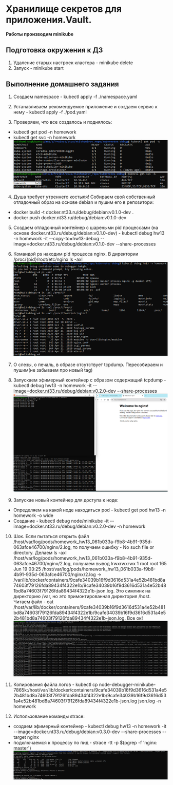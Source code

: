 # Хранилище секретов для приложения.Vault.

**Работы производим minikube**

## Подготовка окружения к ДЗ
1) Удаление старых настроек кластера - minikube delete
2) Запуск - minikube start

## Выполнение домашнего задания

1) Создаем namespace - kubectl apply -f ./namespace.yaml

2) Устанавливаем рекомендуемое приложение и создаем сервис к нему - kubectl apply -f ./pod.yaml

3) Проверяем, что все создалось и поднялось:
  - kubectl get pod -n homework
  - kubectl get svc -n homework
![image](kubernetes-debug/img/pod_all.png)
![image](kubernetes-debug/img/svc_all.png)  

4) Душа требует утреннего костыля! Собираем свой собственный отладочный образ на основе debian и пушим его в репозитори:
  - docker build -t docker.nt33.ru/debug/debian:v0.1.0-dev .
  - docker push docker.nt33.ru/debug/debian:v0.1.0-dev

5) Создаем отладочный контейнер с шареными pid процессами (на основе docker.nt33.ru/debug/debian:v0.1.0-dev) - kubectl debug hw13 -n homework -it --copy-to=hw13-debug --image=docker.nt33.ru/debug/debian:v0.1.0-dev --share-processes

6) Командой ps находим pid процесса nginx. В директории /proc/{pid}/root/etc/nginx ls -axl
![image](kubernetes-debug/img/lsetcngin.png)

7) О слезы, о печаль, в образе отсутствует tcpdump. Пересобираем и пушим(не забываем про новый tag)

8) Запускаем эфимерный контейнер c образом содержащий tcpdump - kubectl debug hw13 -n homework -it --image=docker.nt33.ru/debug/debian:v0.2.0-dev --share-processes
![image](kubernetes-debug/img/tcpdump.png)

9) Запускае новый контейнер для доступа к ноде:
  - Определяем на какой ноде находиться pod - kubectl get pod hw13 -n homework -o wide
  - Создание - kubectl debug node/minikube -it --image=docker.nt33.ru/debug/debian:v0.2.0-dev -n homework

10) Шок. Если пытаться открыть файл /host/var/log/pods/homework_hw13_061b033a-f9b8-4b91-935d-063afce46700/nginx/2.log, то получаем ошибку - No such file or directory. Делаем ls -axl /host/var/log/pods/homework_hw13_061b033a-f9b8-4b91-935d-063afce46700/nginx/2.log, получаем вывод lrwxrwxrwx 1 root root 165 Jun 19 03:25 /host/var/log/pods/homework_hw13_061b033a-f9b8-4b91-935d-063afce46700/nginx/2.log -> /var/lib/docker/containers/9cafe34039b16f9d3616d531a4e52b481bd8a74603f79126fda89434f4322e1b/9cafe34039b16f9d3616d531a4e52b481bd8a74603f79126fda89434f4322e1b-json.log. Это симлинк на директорию /var, но это примонтированная директория /host. Читаем файл - cat /host/var/lib/docker/containers/9cafe34039b16f9d3616d531a4e52b481bd8a74603f79126fda89434f4322e1b/9cafe34039b16f9d3616d531a4e52b481bd8a74603f79126fda89434f4322e1b-json.log. Все ок!
![image](kubernetes-debug/img/debug.log.png)

11) Копирования файла логов - kubectl cp node-debugger-minikube-7865k:/host/var/lib/docker/containers/9cafe34039b16f9d3616d531a4e52b481bd8a74603f79126fda89434f4322e1b/9cafe34039b16f9d3616d531a4e52b481bd8a74603f79126fda89434f4322e1b-json.log json.log -n homework

12) Использование команды strace:
 - создаем эфимерный контейнер - kubectl debug hw13 -n homework -it --image=docker.nt33.ru/debug/debian:v0.3.0-dev --share-processes --target nginx
 - подключаемся к процессу по пид - strace -tt -p $(pgrep -f 'nginx: master')
![image](kubernetes-debug/img/task-2.png)
